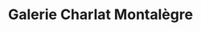 ---
title: "Galerie Charlat Montalègre"
url: /vichy/galerie-charlat-montalegre/
shop: antiquités
---